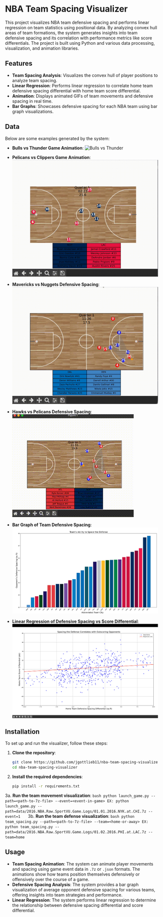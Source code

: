 # NBA Team Spacing Visualizer

This project visualizes NBA team defensive spacing and performs linear regression on team statistics using positional data. By analyzing convex hull areas of team formations, the system generates insights into team defensive spacing and its correlation with performance metrics like score differentials. The project is built using Python and various data processing, visualization, and animation libraries.

## Features

- **Team Spacing Analysis**: Visualizes the convex hull of player positions to analyze team spacing.
- **Linear Regression**: Performs linear regression to correlate home team defensive spacing differential with home team score differential.
- **Animation**: Displays animated GIFs of team movements and defensive spacing in real time.
- **Bar Graphs**: Showcases defensive spacing for each NBA team using bar graph visualizations.

## Data

Below are some examples generated by the system:

- **Bulls vs Thunder Game Animation**:
  ![Bulls vs Thunder](examples/Bulls-Thunder.gif)

- **Pelicans vs Clippers Game Animation**:
  ![Pelicans vs Clippers](examples/Pelicans-Clippers.gif)

- **Mavericks vs Nuggets Defensive Spacing**:
  ![Mavericks vs Nuggets](examples/Mavericks-Nuggets-Defense-Spacing.gif)

- **Hawks vs Pelicans Defensive Spacing**:
  ![Hawks vs Pelicans](examples/Hawks-Pelicans-Defense-Spacing.gif)

- **Bar Graph of Team Defensive Spacing**:
  ![Bar Graph](examples/BarGraph.jpg)

- **Linear Regression of Defensive Spacing vs Score Differential**:
  ![Linear Regression](examples/LinearRegression.jpg)

## Installation

To set up and run the visualizer, follow these steps:

1. **Clone the repository**:
    ```bash
    git clone https://github.com/jgottlieb11/nba-team-spacing-visualizer.git
    cd nba-team-spacing-visualizer
    ```

2. **Install the required dependencies**:
    ```bash
    pip install -r requirements.txt
    ```

3a. **Run the team movement visualization**:
    ```bash
    python launch_game.py --path=<path-to-7z-file> --event=<event-in-game>
    EX: python launch_game.py --path=data/2016.NBA.Raw.SportVU.Game.Logs/01.01.2016.NYK.at.CHI.7z --event=1  
    ```
3b. **Run the team defense visualization**:
    ```bash
    python team_spacing.py --path=<path-to-7z-file> --team=<home-or-away>
    EX: python team_spacing.py --path=data/2016.NBA.Raw.SportVU.Game.Logs/01.02.2016.PHI.at.LAC.7z --team=home
    ```


## Usage

- **Team Spacing Animation**: The system can animate player movements and spacing using game event data in `.7z` or `.json` formats. The animations show how teams position themselves defensively or offensively over the course of a game.
- **Defensive Spacing Analysis**: The system provides a bar graph visualization of average opponent defensive spacing for various teams, offering insights into team strategies and performance.
- **Linear Regression**: The system performs linear regression to determine the relationship between defensive spacing differential and score differential.
